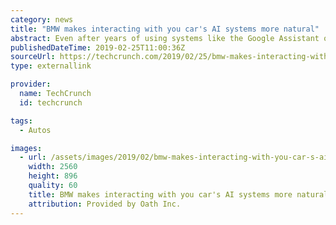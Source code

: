 ```yaml
---
category: news
title: "BMW makes interacting with you car's AI systems more natural"
abstract: Even after years of using systems like the Google Assistant or Siri, talking to inanimate objects can still feel weird. In cars, the early voice recognition systems were typically close to unusable, with a user experience that was often eclipsed by the worst of customer service phone trees. Nowadays, though, AI has made for a far better experience and now BMW now wants to take this one step further for its drivers by combining data from its...
publishedDateTime: 2019-02-25T11:00:36Z
sourceUrl: https://techcrunch.com/2019/02/25/bmw-makes-interacting-with-you-cars-systems-more-natural/
type: externallink

provider:
  name: TechCrunch
  id: techcrunch

tags:
  - Autos

images:
  - url: /assets/images/2019/02/bmw-makes-interacting-with-you-car-s-ai-systems-more-natural-1.jpg
    width: 2560
    height: 896
    quality: 60
    title: BMW makes interacting with you car's AI systems more natural
    attribution: Provided by Oath Inc.
---
```

